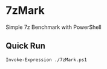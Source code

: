# 7zMark

Simple 7z Benchmark with PowerShell

## Quick Run

```pwsh
Invoke-Expression ./7zMark.ps1
```
